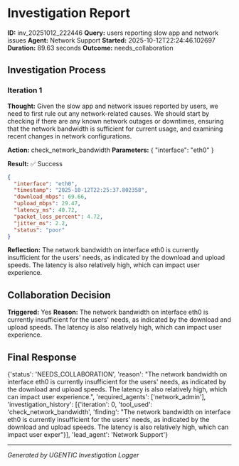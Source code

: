 # Investigation Report

**ID:** inv_20251012_222446
**Query:** users reporting slow app and network issues
**Agent:** Network Support
**Started:** 2025-10-12T22:24:46.102697
**Duration:** 89.63 seconds
**Outcome:** needs_collaboration

## Investigation Process

### Iteration 1

**Thought:** Given the slow app and network issues reported by users, we need to first rule out any network-related causes. We should start by checking if there are any known network outages or downtimes, ensuring that the network bandwidth is sufficient for current usage, and examining recent changes in network configurations.

**Action:** check_network_bandwidth
**Parameters:** {
  "interface": "eth0"
}

**Result:** ✅ Success
```json
{
  "interface": "eth0",
  "timestamp": "2025-10-12T22:25:37.802358",
  "download_mbps": 69.66,
  "upload_mbps": 29.47,
  "latency_ms": 40.72,
  "packet_loss_percent": 4.72,
  "jitter_ms": 2.2,
  "status": "poor"
}
```

**Reflection:** The network bandwidth on interface eth0 is currently insufficient for the users' needs, as indicated by the download and upload speeds. The latency is also relatively high, which can impact user experience.

## Collaboration Decision

**Triggered:** Yes
**Reason:** The network bandwidth on interface eth0 is currently insufficient for the users' needs, as indicated by the download and upload speeds. The latency is also relatively high, which can impact user experience.

## Final Response

{'status': 'NEEDS_COLLABORATION', 'reason': "The network bandwidth on interface eth0 is currently insufficient for the users' needs, as indicated by the download and upload speeds. The latency is also relatively high, which can impact user experience.", 'required_agents': ['network_admin'], 'investigation_history': [{'iteration': 0, 'tool_used': 'check_network_bandwidth', 'finding': "The network bandwidth on interface eth0 is currently insufficient for the users' needs, as indicated by the download and upload speeds. The latency is also relatively high, which can impact user exper"}], 'lead_agent': 'Network Support'}

---
*Generated by UGENTIC Investigation Logger*
